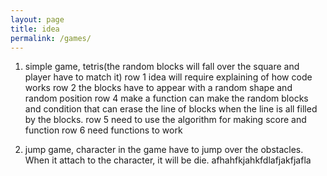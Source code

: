 ```yaml
---
layout: page
title: idea
permalink: /games/
---
```


1. simple game, tetris(the random blocks will fall over the square and player have to match it) row 1 idea will require explaining of how code works row 2 the blocks have to appear with a random shape and random position row 4 make a function can make the random blocks and condition that can erase the line of blocks when the line is all filled by the blocks. row 5 need to use the algorithm for making score and function row 6 need functions to work

2. jump game, character in the game have to jump over the obstacles. When it attach to the character, it will be die.
afhahfkjahkfdlafjakfjafla